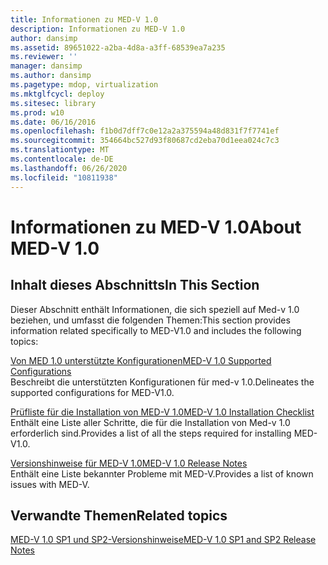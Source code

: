 ```yaml
---
title: Informationen zu MED-V 1.0
description: Informationen zu MED-V 1.0
author: dansimp
ms.assetid: 89651022-a2ba-4d8a-a3ff-68539ea7a235
ms.reviewer: ''
manager: dansimp
ms.author: dansimp
ms.pagetype: mdop, virtualization
ms.mktglfcycl: deploy
ms.sitesec: library
ms.prod: w10
ms.date: 06/16/2016
ms.openlocfilehash: f1b0d7dff7c0e12a2a375594a48d831f7f7741ef
ms.sourcegitcommit: 354664bc527d93f80687cd2eba70d1eea024c7c3
ms.translationtype: MT
ms.contentlocale: de-DE
ms.lasthandoff: 06/26/2020
ms.locfileid: "10811938"
---
```

# <span data-ttu-id="96b96-103">Informationen zu MED-V 1.0</span><span class="sxs-lookup"><span data-stu-id="96b96-103">About MED-V 1.0</span></span>


## <span data-ttu-id="96b96-104">Inhalt dieses Abschnitts</span><span class="sxs-lookup"><span data-stu-id="96b96-104">In This Section</span></span>


<span data-ttu-id="96b96-105">Dieser Abschnitt enthält Informationen, die sich speziell auf Med-v 1.0 beziehen, und umfasst die folgenden Themen:</span><span class="sxs-lookup"><span data-stu-id="96b96-105">This section provides information related specifically to MED-V1.0 and includes the following topics:</span></span>

<a href="" id="med-v-1-0-supported-configurations"></a>[<span data-ttu-id="96b96-106">Von MED 1.0 unterstützte Konfigurationen</span><span class="sxs-lookup"><span data-stu-id="96b96-106">MED-V 1.0 Supported Configurations</span></span>](med-v-10-supported-configurationsmedv-10.md)  
<span data-ttu-id="96b96-107">Beschreibt die unterstützten Konfigurationen für med-v 1.0.</span><span class="sxs-lookup"><span data-stu-id="96b96-107">Delineates the supported configurations for MED-V1.0.</span></span>

<a href="" id="med-v-1-0-installation-checklist"></a>[<span data-ttu-id="96b96-108">Prüfliste für die Installation von MED-V 1.0</span><span class="sxs-lookup"><span data-stu-id="96b96-108">MED-V 1.0 Installation Checklist</span></span>](med-v-10-installation-checklist.md)  
<span data-ttu-id="96b96-109">Enthält eine Liste aller Schritte, die für die Installation von Med-v 1.0 erforderlich sind.</span><span class="sxs-lookup"><span data-stu-id="96b96-109">Provides a list of all the steps required for installing MED-V1.0.</span></span>

<a href="" id="med-v-1-0-release-notes"></a>[<span data-ttu-id="96b96-110">Versionshinweise für MED-V 1.0</span><span class="sxs-lookup"><span data-stu-id="96b96-110">MED-V 1.0 Release Notes</span></span>](med-v-10-release-notesmedv-10.md)  
<span data-ttu-id="96b96-111">Enthält eine Liste bekannter Probleme mit MED-V.</span><span class="sxs-lookup"><span data-stu-id="96b96-111">Provides a list of known issues with MED-V.</span></span>

## <span data-ttu-id="96b96-112">Verwandte Themen</span><span class="sxs-lookup"><span data-stu-id="96b96-112">Related topics</span></span>


[<span data-ttu-id="96b96-113">MED-V 1.0 SP1 und SP2-Versionshinweise</span><span class="sxs-lookup"><span data-stu-id="96b96-113">MED-V 1.0 SP1 and SP2 Release Notes</span></span>](med-v-10-sp1-and-sp2-release-notesmedv-10-sp1.md)

 

 





